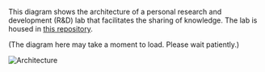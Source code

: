 This diagram shows the architecture of a personal research and development (R&D) lab that facilitates the sharing of knowledge. The lab is housed in [this repository](https://github.com/Hongbo-Miao/hongbomiao.com).

(The diagram here may take a moment to load. Please wait patiently.)

![Architecture](https://github.com/Hongbo-Miao/hongbomiao.com/assets/3375461/c8b32b3d-8d87-41a9-abc9-9f9d974dff0e)
